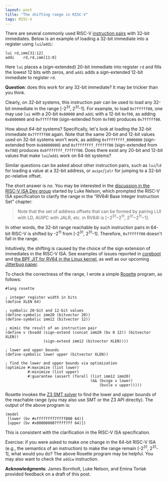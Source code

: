 ```yaml
---
layout: post
title: "The shifting range in RISC-V"
tags: RISC-V
---
```


There are several commonly used RISC-V
[instruction pairs](https://arxiv.org/pdf/1607.02318.pdf)
with 32-bit immediates.
Below is an example of loading a 32-bit immediate
into a register using `lui`/`addi`:
```
lui	rd,imm[31:12]
addi	rd,rd,imm[11:0]
```
Here `lui` places
a (_sign_-extended) 20-bit immediate into register `rd`
and fills the lowest 12 bits with zeros,
and `addi` adds a _sign_-extended 12-bit immediate
to register `rd`.

**Question**: does this work for any 32-bit immediate?
It may be trickier than you think.

Clearly, on _32-bit_ systems,
this instruction pair can be used to load any 32-bit immediate
in the range [-2<sup>31</sup>, 2<sup>31</sup>-1].
For example,
to load `0x7fffff00`,
one may use `lui` with a 20-bit `0x80000` and
`addi` with a 12-bit `0xf00`,
as adding `0x8000000` and `0xffffff00` (sign-extended from `0xf00`) produces `0x7fffff00`.

How about _64-bit_ systems?
Specifically,
let's look at loading the 32-bit immediate `0x7fffff00` again.
Note that the same 20-bit and 12-bit values used on 32-bit systems won't work,
as adding `0xffffffff_8000000` (sign-extended from `0x80000000`) and
`0xffffffff_ffffff00` (sign-extended from `0xf00`) produces `0x0fffffff_f7ffff00`.
Does there exist any 20-bit and 12-bit values
that make `lui`/`addi` work on 64-bit systems?

Similar questions can be asked about other instruction pairs,
such as `lui`/`ld` for loading a value at a 32-bit address,
or `auipc`/`jalr` for jumping to a 32-bit pc-relative offset.

The short answer is _no_.
You may be interested in
the [discussion in the RISC-V ISA Dev group](https://groups.google.com/a/groups.riscv.org/forum/#!topic/isa-dev/bwWFhBnnZFQ) started by Luke Nelson,
which prompted the RISC-V ISA specification to clarify the range
in the "RV64I Base Integer Instruction Set" chapter:

> Note that the set of address offsets that can be formed by pairing
> LUI with LD, AUIPC with JALR, etc. in RV64I is
> [−2<sup>31</sup>−2<sup>11</sup>, 2<sup>31</sup>−2<sup>11</sup>−1].

In other words,
the 32-bit range reachable by such instruction pairs
in 64-bit RISC-V is shifted by -2<sup>11</sup>
from [-2<sup>31</sup>, 2<sup>31</sup>-1].
Therefore, `0x7fffff00` doesn't fall in the range.

Intuitively, the shifting is caused by the choice of the
sign extension of immediates in the RISC-V ISA.
See examples of issues
reported in [coreboot](https://blogs.coreboot.org/blog/2016/06/13/gsoc-better-risc-v-support-week-3/)
and [the BPF JIT for RV64 in the Linux kernel](https://git.kernel.org/pub/scm/linux/kernel/git/torvalds/linux.git/commit/?id=489553dd13a88d8a882db10622ba8b9b58582ce4),
as well as our upcoming [Jitterbug paper](https://unsat.cs.washington.edu/papers/#nelson:jitterbug).

To check the correctness of the range,
I wrote a simple [Rosette](https://emina.github.io/rosette/) program,
as follows:

```racket
#lang rosette

; integer register width in bits
(define XLEN 64)

; symbolic 20-bit and 12-bit values
(define-symbolic imm20 (bitvector 20))
(define-symbolic imm12 (bitvector 12))

; mimic the result of an instruction pair
(define v (bvadd (sign-extend (concat imm20 (bv 0 12)) (bitvector XLEN))
                 (sign-extend imm12 (bitvector XLEN))))

; lower and upper bounds
(define-symbolic lower upper (bitvector XLEN))

; find the lower and upper bounds via optimization
(optimize #:maximize (list lower)
          #:minimize (list upper)
          #:guarantee (assert (forall (list imm12 imm20)
                                      (&& (bvsge v lower)
                                          (bvsle v upper)))))
```

Rosette invokes the [Z3 SMT solver](https://rise4fun.com/Z3/tutorial/optimization)
to find the lower and upper bounds of the reachable range
(you may also use SMT or the Z3 API directly).
The output of the above program is:

```
(model
 [lower (bv #xffffffff7ffff800 64)]
 [upper (bv #x000000007ffff7ff 64)])
```

This is consistent with the clarification in the RISC-V ISA specification.

Exercise:
if you were asked to make one change in the 64-bit RISC-V ISA
(e.g., the semantics of an instruction)
to make the range remain
[-2<sup>31</sup>, 2<sup>31</sup>-1],
what would you do?
The above Rosette program may be helpful.
You may also want to check the `addiw` instruction.

**Acknowledgments**: James Bornholt, Luke Nelson, and Emina Torlak
provided feedback on a draft of this post.
